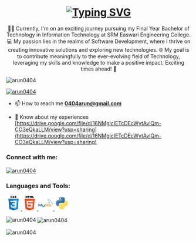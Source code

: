 <div  align="center" > 
  <h1>
<a href="https://git.io/typing-svg"   ><img  align="center"  src="https://readme-typing-svg.herokuapp.com?font=Fira+Code&pause=1000&color=12F7DE&width=435&lines=Hello+there!+My+name+is+Arun.+%F0%9F%91%8B%F0%9F%A4%93" alt="Typing SVG" /></a>
  </h1>
</div>

<p align="center">
   👨‍🎓 Currently, I'm on an exciting journey pursuing my Final Year Bachelor of Technology in Information Technology at SRM Easwari Engineering College.
  💻 My passion lies in the realms of Software Development, where I thrive on creating innovative solutions and exploring new technologies. 
  🌐 My goal is to contribute meaningfully to the ever-evolving field of Technology, leveraging my skills and knowledge to make a positive impact. Exciting times ahead! 🚀
</p>

<p align="left"> <img src="https://komarev.com/ghpvc/?username=arun0404&label=Profile%20views&color=0e75b6&style=flat" alt="arun0404" /> </p>

<p align="left"> <a href="https://github.com/ryo-ma/github-profile-trophy"><img src="https://github-profile-trophy.vercel.app/?username=arun0404" alt="arun0404" /></a> </p>

- 📫 How to reach me **0404arun@gmail.com**

- 📄 Know about my experiences [https://drive.google.com/file/d/16NMgicIETcDEcWytAvlQm-CO3eQkaLLM/view?usp=sharing](https://drive.google.com/file/d/16NMgicIETcDEcWytAvlQm-CO3eQkaLLM/view?usp=sharing)

<h3 align="left">Connect with me:</h3>
<p align="left">
<a href="https://linkedin.com/in/arun0404" target="blank"><img align="center" src="https://raw.githubusercontent.com/rahuldkjain/github-profile-readme-generator/master/src/images/icons/Social/linked-in-alt.svg" alt="arun0404" height="30" width="40" /></a>
</p>

<h3 align="left">Languages and Tools:</h3>
<p align="left"> <a href="https://www.w3schools.com/css/" target="_blank" rel="noreferrer"> <img src="https://raw.githubusercontent.com/devicons/devicon/master/icons/css3/css3-original-wordmark.svg" alt="css3" width="40" height="40"/> </a> <a href="https://www.w3.org/html/" target="_blank" rel="noreferrer"> <img src="https://raw.githubusercontent.com/devicons/devicon/master/icons/html5/html5-original-wordmark.svg" alt="html5" width="40" height="40"/> </a> <a href="https://www.mysql.com/" target="_blank" rel="noreferrer"> <img src="https://raw.githubusercontent.com/devicons/devicon/master/icons/mysql/mysql-original-wordmark.svg" alt="mysql" width="40" height="40"/> </a> <a href="https://www.python.org" target="_blank" rel="noreferrer"> <img src="https://raw.githubusercontent.com/devicons/devicon/master/icons/python/python-original.svg" alt="python" width="40" height="40"/> </a> </p>

<p><img align="left" src="https://github-readme-stats.vercel.app/api/top-langs?username=arun0404&show_icons=true&locale=en&layout=compact" alt="arun0404" /></p>

<p>&nbsp;<img align="center" src="https://github-readme-stats.vercel.app/api?username=arun0404&show_icons=true&locale=en" alt="arun0404" /></p>

<p><img align="center" src="https://github-readme-streak-stats.herokuapp.com/?user=arun0404&" alt="arun0404" /></p>
